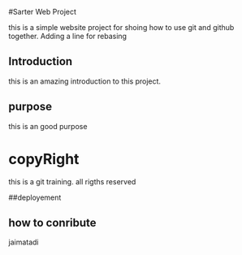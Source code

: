 #Sarter Web Project 

this is a simple website project for shoing  how to 
use git and github together. Adding a line for rebasing

## Introduction

this is an amazing introduction to this project.

## purpose

this is an good purpose 

 # copyRight
this is a git training. all rigths reserved 

##deployement

## how to conribute
jaimatadi
